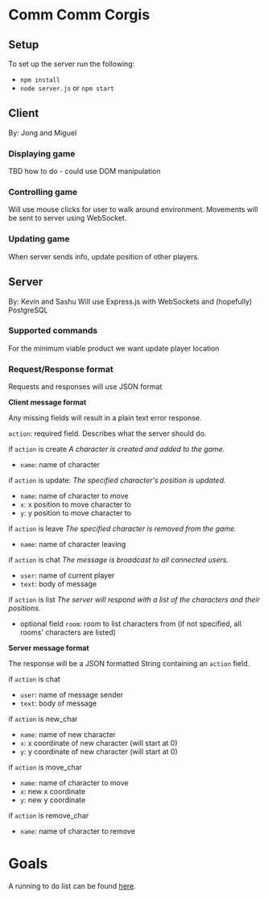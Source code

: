 # Comm Comm Corgis

## Setup
To set up the server run the following:

* `npm install`
* `node server.js` or `npm start`

## Client
By: Jong and Miguel

### Displaying game
TBD how to do - could use DOM manipulation

### Controlling game
Will use mouse clicks for user to walk around environment.  Movements will be sent to server using WebSocket.

### Updating game
When server sends info, update position of other players.

## Server
By: Kevin and Sashu
Will use Express.js with WebSockets and (hopefully) PostgreSQL

### Supported commands
For the minimum viable product we want update player location

### Request/Response format
Requests and responses will use JSON format

**Client message format**

Any missing fields will result in a plain text error response.

`action`: required field.  Describes what the server should do.

if `action` is create
_A character is created and added to the game._
* `name`: name of character

if `action` is update:
_The specified character's position is updated._
* `name`: name of character to move
* `x`: x position to move character to
* `y`: y position to move character to

if `action` is leave
_The specified character is removed from the game._
* `name`: name of character leaving

if `action` is chat
_The message is broadcast to all connected users._
* `user`: name of current player
* `text`: body of message

if `action` is list
_The server will respond with a list of the characters and their positions._
* optional field `room`: room to list characters from (if not specified, all rooms' characters are listed)

**Server message format**

The response will be a JSON formatted String containing an `action` field.

if `action` is chat
* `user`: name of message sender
* `text`: body of message

if `action` is new_char
* `name`: name of new character
* `x`: x coordinate of new character (will start at 0)
* `y`: y coordinate of new character (will start at 0)

if `action` is move_char
* `name`: name of character to move
* `x`: new x coordinate
* `y`: new y coordinate

if `action` is remove_char
* `name`: name of character to remove

# Goals

A running to do list can be found [here](https://docs.google.com/spreadsheets/d/1cJMP1YoE9plkKD9wdrVH9x0niO9LTA94-gwFw89f9Ug/edit?usp=sharing).